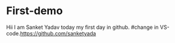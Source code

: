 # First-demo
Hii I am Sanket Yadav today my first day in github.
#change in VS-code.https://github.com/sanketyada